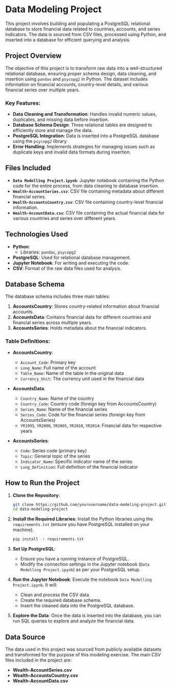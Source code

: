 # Data Modeling Project

This project involves building and populating a PostgreSQL relational database to store financial data related to countries, accounts, and series indicators. The data is sourced from CSV files, processed using Python, and inserted into a database for efficient querying and analysis.

## Project Overview

The objective of this project is to transform raw data into a well-structured relational database, ensuring proper schema design, data cleaning, and insertion using `pandas` and `psycopg2` in Python. The dataset includes information on financial accounts, country-level details, and various financial series over multiple years.

### Key Features:
- **Data Cleaning and Transformation**: Handles invalid numeric values, duplicates, and missing data before insertion.
- **Database Schema Design**: Three relational tables are designed to efficiently store and manage the data.
- **PostgreSQL Integration**: Data is inserted into a PostgreSQL database using the `psycopg2` library.
- **Error Handling**: Implements strategies for managing issues such as duplicate keys and invalid data formats during insertion.

## Files Included

- **`Data Modelling Project.ipynb`**: Jupyter notebook containing the Python code for the entire process, from data cleaning to database insertion.
- **`Wealth-AccountSeries.csv`**: CSV file containing metadata about different financial series.
- **`Wealth-AccountsCountry.csv`**: CSV file containing country-level financial information.
- **`Wealth-AccountData.csv`**: CSV file containing the actual financial data for various countries and series over different years.

## Technologies Used

- **Python**:
  - Libraries: `pandas`, `psycopg2`
- **PostgreSQL**: Used for relational database management.
- **Jupyter Notebook**: For writing and executing the code.
- **CSV**: Format of the raw data files used for analysis.

## Database Schema

The database schema includes three main tables:

1. **AccountsCountry**: Stores country-related information about financial accounts.
2. **AccountsData**: Contains financial data for different countries and financial series across multiple years.
3. **AccountsSeries**: Holds metadata about the financial indicators.

### Table Definitions:

- **AccountsCountry**:
  - `Account_Code`: Primary key
  - `Long_Name`: Full name of the account
  - `Table_Name`: Name of the table in the original data
  - `Currency_Unit`: The currency unit used in the financial data

- **AccountsData**:
  - `Country_Name`: Name of the country
  - `Country_Code`: Country code (foreign key from AccountsCountry)
  - `Series_Name`: Name of the financial series
  - `Series_Code`: Code for the financial series (foreign key from AccountsSeries)
  - `YR1995`, `YR2000`, `YR2005`, `YR2010`, `YR2014`: Financial data for respective years

- **AccountsSeries**:
  - `Code`: Series code (primary key)
  - `Topic`: General topic of the series
  - `Indicator_Name`: Specific indicator name of the series
  - `Long_Definition`: Full definition of the financial indicator

## How to Run the Project

1. **Clone the Repository**:
   ```bash
   git clone https://github.com/yourusername/data-modeling-project.git
   cd data-modeling-project
   ```

2. **Install the Required Libraries**:
   Install the Python libraries using the `requirements.txt` (ensure you have PostgreSQL installed on your machine).
   ```bash
   pip install -r requirements.txt
   ```

3. **Set Up PostgreSQL**:
   - Ensure you have a running instance of PostgreSQL.
   - Modify the connection settings in the Jupyter notebook (`Data Modelling Project.ipynb`) as per your PostgreSQL setup.

4. **Run the Jupyter Notebook**:
   Execute the notebook `Data Modelling Project.ipynb`. It will:
   - Clean and process the CSV data.
   - Create the required database schema.
   - Insert the cleaned data into the PostgreSQL database.

5. **Explore the Data**:
   Once the data is inserted into the database, you can run SQL queries to explore and analyze the financial data.

## Data Source

The data used in this project was sourced from publicly available datasets and transformed for the purpose of this modeling exercise. The main CSV files included in the project are:
- **Wealth-AccountSeries.csv**
- **Wealth-AccountsCountry.csv**
- **Wealth-AccountData.csv**
